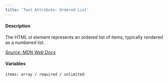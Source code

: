```yaml
---
title: 'Text Attribute: Ordered List'
---
```

#### Description
The HTML ol element represents an ordered list of items, typically rendered as a numbered list.

*[Source: MDN Web Docs](https://developer.mozilla.org/en-US/docs/Web/HTML/Element/ol)*

#### Variables
~~~
items: array / required / unlimited
~~~

